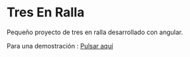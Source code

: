 # Tres En Ralla
Pequeño proyecto de tres en ralla desarrollado con angular.

Para una demostración : [Pulsar aquí](https://aretdev.github.io/TresEnRalla/http:// "`Pulsar aquí`")
